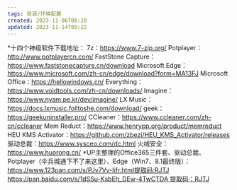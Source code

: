 ```yaml
---
tags: 资源/环境配置
created: 2023-11-06T08:20
updated: 2023-11-14T09:22
---
```

*十四个神级软件下载地址： 7z：https://www.7-zip.org/ Potplayer：http://www.potplayercn.com/ FastStone Capture：https://www.faststonecapture.cn/download Microsoft Edge：https://www.microsoft.com/zh-cn/edge/download?form=MA13FJ Microsoft Office：https://hellowindows.cn/ Everything：https://www.voidtools.com/zh-cn/downloads/ Imagine：https://www.nyam.pe.kr/dev/imagine/ LX Music：https://docs.lxmusic.folltoshe.com/download/ geek：https://geekuninstaller.pro/ CCleaner：https://www.ccleaner.com/zh-cn/ccleaner Mem Reduct：https://www.henrypp.org/product/memreduct HEU KMS Activator：https://github.com/zbezj/HEU_KMS_Activator/releases 驱动总裁：https://www.sysceo.com/dc.html 火绒安全：https://www.huorong.cn/ *UP主整理的Office365三件套、驱动总裁、Potplayer（伞兵城通下不了来这里）、Edge（Win7、8.1最终版）： https://www.123pan.com/s/PJv7Vv-Iifr.html提取码:RJTJ https://pan.baidu.com/s/1dSSu-KsbEh_DEw-4TwCTDA 提取码：RJTJ